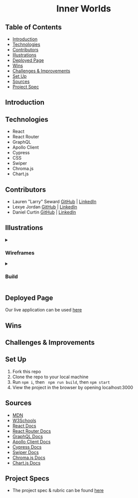 <h1 align="center">Inner Worlds</h1>

## Table of Contents
  - [Introduction](#Introduction)
  - [Technologies](#Technologies)
  - [Contributors](#Contributors)
  - [Illustrations](#Illustrations)
  - [Deployed Page](#Deployed-Page)
  - [Wins](#Wins)
  - [Challenges & Improvements](#Challenges-&-Improvements)
  - [Set Up](#Set-Up)
  - [Sources](#Sources)
  - [Project Spec](#Project-Spec)

## Introduction


## Technologies
- React
- React Router
- GraphQL
- Apollo Client
- Cypress
- CSS
- Swiper
- Chroma.js
- Chart.js

## Contributors
- Lauren "Larry" Seward [GitHub](https://github.com/LSeward0421) | [LinkedIn](https://www.linkedin.com/in/l-seward/)
- Lexye Jordan [GitHub](https://github.com/Lexyful) | [LinkedIn](https://www.linkedin.com/in/lexye-jordan-175879260/)
- Daniel Curtin [GitHub](https://github.com/danielcurtin) | [LinkedIn](https://www.linkedin.com/in/daniel-curtin-39954a192/)

## Illustrations
<details>
<summary> <h3>Wireframes</h3> </summary>
<br>

![image](https://github.com/Inner-Worlds/inner-worlds-ui/assets/114776048/abda8938-3c93-4360-a357-976b42e2d034)

![image](https://github.com/Inner-Worlds/inner-worlds-ui/assets/114776048/bbc94d32-3cd2-4d32-8b95-329320c4de07)

![image](https://github.com/Inner-Worlds/inner-worlds-ui/assets/114776048/2f157a11-7a0a-4f00-9ea5-03cf607e03e3)

![image](https://github.com/Inner-Worlds/inner-worlds-ui/assets/114776048/586fb0c5-4523-471c-a3ee-00354274a6f1)
  
</details>

<details>
<summary> <h3>Build</h3> </summary>
<br>

![Screen Recording 2023-05-22 at 12 01 50 PM (1)](https://github.com/Inner-Worlds/inner-worlds-ui/assets/114776048/cc5c2b9d-0888-4442-b1e6-4c079463c2af)

![]()


</details>
  
## Deployed Page
Our live application can be used [here](https://inner-worlds.onrender.com) 

## Wins


## Challenges & Improvements


## Set Up
1. Fork this repo
2. Clone the repo to your local machine
3. Run `npm i`, then ` npm run build`, then `npm start`
4. View the project in the browser by opening localhost:3000

## Sources
  - [MDN](http://developer.mozilla.org/en-US/)
  - [W3Schools](https://www.w3schools.com/)
  - [React Docs](https://reactjs.org/docs/getting-started.html)
  - [React Router Docs](https://v5.reactrouter.com/)
  - [GraphQL Docs](https://graphql.org)
  - [Apollo Client Docs](https://www.apollographql.com/docs/react/)
  - [Cypress Docs](https://docs.cypress.io/guides/overview/why-cypress.html)
  - [Swiper Docs](https://swiperjs.com/)
  - [Chroma.js Docs](https://www.vis4.net/chromajs/)
  - [Chart.js Docs](https://www.chartjs.org/)

## Project Specs
  - The project spec & rubric can be found [here](https://mod4.turing.edu/projects/capstone/)